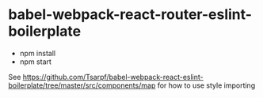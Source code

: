 # babel-webpack-react-router-eslint-boilerplate

* npm install
* npm start

See https://github.com/Tsarpf/babel-webpack-react-eslint-boilerplate/tree/master/src/components/map for how to use style importing
